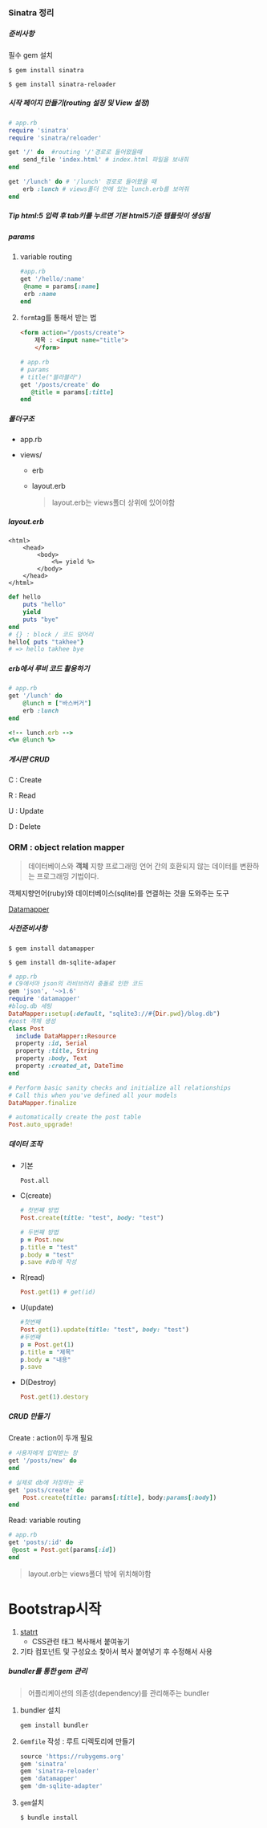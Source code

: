 ### Sinatra 정리

##### 준비사항

필수 gem 설치

`$ gem install sinatra`

`$ gem install sinatra-reloader`

##### 시작 페이지 만들기(routing 설징 및 View 설정)

```ruby
# app.rb
require 'sinatra'
require 'sinatra/reloader'

get '/' do  #routing '/'경로로 들어왔을때
    send_file 'index.html' # index.html 파일을 보내줘
end

get '/lunch' do # '/lunch' 경로로 들어왔을 때
    erb :lunch # views폴더 안에 있는 lunch.erb를 보여줘
end
```

##### Tip html:5 입력 후 tab키를 누르면 기본 html5기준 템플릿이 생성됨

##### params

1. variable routing

   ```ruby
   #app.rb
   get '/hello/:name'
   	@name = params[:name]
   	erb :name
   end
   ```



2. `form`tag를 통해서 받는 법

   ```HTML
   <form action="/posts/create">
       제목 : <input name="title">
       </form>
   ```

   ```ruby
   # app.rb
   # params
   # title("블라블라")
   get '/posts/create' do
      @title = params[:title]
   end
   ```

   

##### 폴더구조

- app.rb

- views/

  - erb

  - layout.erb  

    > layout.erb는  views폴더 상위에 있어야함



##### layout.erb

```erb
<html>
    <head>
        <body>
            <%= yield %>
        </body>
    </head>
</html>
```

```ruby
def hello
    puts "hello"
    yield
    puts "bye"
end
# {} : block / 코드 덩어리
hello{ puts "takhee"}
# => hello takhee bye
```



##### erb에서 루비 코드 활용하기

```ruby
# app.rb
get '/lunch' do
    @lunch = ["바스버거"]
    erb :lunch
end
```

```ruby
<!-- lunch.erb -->
<%= @lunch %>
```



##### 게시판 CRUD

C : Create

R : Read

U : Update

D : Delete

### ORM : object relation mapper

>데이터베이스와 **객체** 지향 프로그래밍 언어 간의 호환되지 않는 데이터를 변환하는 프로그래밍 기법이다. 

객체지향언어(ruby)와 데이터베이스(sqlite)를 연결하는 것을 도와주는 도구

[Datamapper]('http://recipes.sinatrarb.com/p/models/data_mapper')

##### 사전준비사항

`$ gem install datamapper`

`$ gem install dm-sqlite-adaper`

```ruby
# app.rb
# C9에서마 json의 라비브러리 충돌로 인한 코드
gem 'json', '~>1.6'
require 'datamapper'
#blog.db 세팅
DataMapper::setup(:default, "sqlite3://#{Dir.pwd}/blog.db")
#post 객체 생성
class Post
  include DataMapper::Resource
  property :id, Serial
  property :title, String
  property :body, Text
  property :created_at, DateTime
end

# Perform basic sanity checks and initialize all relationships
# Call this when you've defined all your models
DataMapper.finalize

# automatically create the post table
Post.auto_upgrade!
```



##### 데이터 조작

- 기본

  `Post.all`

- C(create)

  ```ruby
  # 첫번째 방법
  Post.create(title: "test", body: "test")
  
  # 두번째 방법
  p = Post.new
  p.title = "test"
  p.body = "test"
  p.save #db에 작성
  ```

- R(read)

  ```ruby
  Post.get(1) # get(id)
  ```

- U(update)

  ```ruby
  #첫번째
  Post.get(1).update(title: "test", body: "test")
  #두번째
  p = Post.get(1)
  p.title = "제목"
  p.body = "내용"
  p.save
  ```

- D(Destroy)

  ```ruby
  Post.get(1).destory
  ```



##### CRUD 만들기

Create : action이 두개 필요

```ruby
# 사용자에게 입력받는 창
get '/posts/new' do
end

# 실제로 db에 저장하는 곳
get 'posts/create' do
    Post.create(title: params[:title], body:params[:body])
end
```

Read: variable routing

```ruby
# app.rb
get 'posts/:id' do
 @post = Post.get(params[:id])
end
```



> layout.erb는 views폴더 밖에 위치해야함



# Bootstrap시작 

1. [statrt]('https://getbootstrap.com/docs/4.1/getting-started/introduction/')
   - CSS관련 태그 복사해서 붙여놓기
2. 기타 컴포넌트 및 구성요소 찾아서 복사 붙여넣기 후 수정해서 사용

##### bundler를 통한 gem 관리

> 어플리케이션의 의존성(dependency)를 관리해주는 bundler

1. bundler 설치

   `gem install bundler`

2. `Gemfile` 작성 : 루트 디렉토리에 만들기

   ```ruby
   source 'https://rubygems.org'
   gem 'sinatra'
   gem 'sinatra-reloader'
   gem 'datamapper'
   gem 'dm-sqlite-adapter'
   ```

3. `gem`설치

   `$ bundle install`



